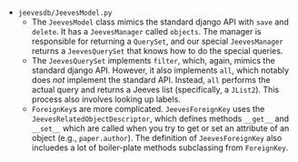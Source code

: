 - `jeevesdb/JeevesModel.py`
	- The `JeevesModel` class mimics the standard django API with `save` and `delete`. It has a `JeevesManager` called `objects`. The manager is responsible for returning a `QuerySet`, and our special `JeevesManager` returns a `JeevesQuerySet` that knows how to do the special queries.
	- The `JeevesQuerySet` implements `filter`, which, again, mimics the standard django API.
	  However, it also implements `all`, which notably does _not_ implement the standard API. Instead, `all` performs the actual query and returns a Jeeves list (specifically, a `JList2`). This process also involves looking up labels.
	- `ForeignKey`s are more complicated. `JeevesForeignKey` uses the `JeevesRelatedObjectDescriptor`, which defines methods `__get__` and `__set__` which are called when you try to get or set an attribute of an object (e.g., `paper.author`). The definition of `JeevesForeignKey` also incluedes a lot of boiler-plate methods subclassing from `ForeignKey`.
